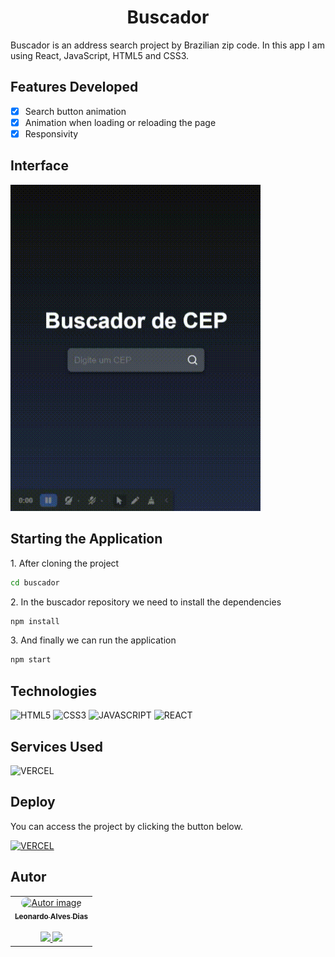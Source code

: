 <h1 align='center'>Buscador</h1>

<p>Buscador is an address search project by Brazilian zip code. In this app I am using React, JavaScript, HTML5 and CSS3.</p>

## Features Developed

- [x] Search button animation
- [x] Animation when loading or reloading the page
- [x] Responsivity

## Interface

<img src="./public/Buscador-de-CEP.gif" width="400"/> 

## Starting the Application

<p>1. After cloning the project</p>

```bash
cd buscador
```

<p>2. In the buscador repository we need to install the dependencies</p>

```bash
npm install
```

<p>3. And finally we can run the application</p>

```bash
npm start
```

## Technologies

![HTML5](https://img.shields.io/badge/HTML5-E34F26?style=for-the-badge&logo=html5&logoColor=white)
![CSS3](https://img.shields.io/badge/CSS3-1572B6?style=for-the-badge&logo=css3&logoColor=white)
![JAVASCRIPT](https://img.shields.io/badge/JavaScript-323330?style=for-the-badge&logo=javascript&logoColor=F7DF1E)
![REACT](https://img.shields.io/badge/REACT-61dafb?style=for-the-badge&logo=react&logoColor=white)

## Services Used

![VERCEL](https://img.shields.io/badge/VERCEL-000000?style=for-the-badge&logo=vercel&logoColor=white)

## Deploy

You can access the project by clicking the button below.

<a href="https://buscador-leonardo-ad.vercel.app/" target='_blank'>![VERCEL](https://img.shields.io/badge/VERCEL-000000?style=for-the-badge&logo=vercel&logoColor=white)</a>

## Autor

<table>
  <tr>
    <td align="center">
      <a href="https://github.com/leonardo-ad"><img src="https://avatars.githubusercontent.com/u/37024336?v=4" style="border-radius: 50px;" width="100px;" height="100px" alt="Autor image"/>
      <br/>
      <sub><b>Leonardo Alves Dias</b></sub>
      <br/><br/>
      <a href="https://www.linkedin.com/in/leonardo-alves-877368165/"><img src="https://user-images.githubusercontent.com/86114583/192514843-1087a34f-74f9-46aa-94fa-e824950af81f.svg" width="20px"/> <a href="mailto:leonardo.alves779@gmail.com"><img src="https://user-images.githubusercontent.com/86114583/192515071-4fa6bce6-6ee9-49ca-9395-c17e74075a20.svg" width="20px"/>
      </a>
    </td>
   </tr>
</table>
